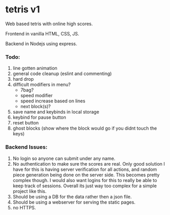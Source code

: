 # tetris v1

Web based tetris with online high scores.

Frontend in vanilla HTML, CSS, JS.

Backend in Nodejs using express.

### Todo:

1. line gotten animation
1. general code cleanup (eslint and commenting)
1. hard drop
1. difficult modifiers in menu?
   - 7bag?
   - speed modifier
   - speed increase based on lines
   - next block(s)?
1. save name and keybinds in local storage
1. keybind for pause button
1. reset button
1. ghost blocks (show where the block would go if you didnt touch the keys)

### Backend Issues:

1. No login so anyone can submit under any name.
1. No authentication to make sure the scores are real. Only good solution I have for this is having server verification for all actions, and random piece generation being done on the server side. This becomes pretty complex though. I would also want logins for this to really be able to keep track of sessions. Overall its just way too complex for a simple project like this.
1. Should be using a DB for the data rather then a json file.
1. Should be using a webserver for serving the static pages.
1. no HTTPS.
